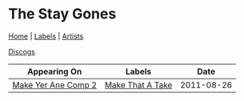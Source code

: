 # The Stay Gones

[Home](../index.md) | [Labels](../labels.md) | [Artists](../artists.md)

[Discogs](https://www.discogs.com/artist/2210660-The-Stay-Gones)

| Appearing On | Labels |Date |
|---|---|---|
[Make Yer Ane Comp 2](../releases/various-make-yer-ane-comp-2.md) | [Make That A Take](../labels/make-that-a-take.md) | 2011-08-26 |